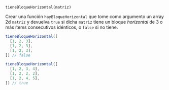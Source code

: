 `tieneBloqueHorizontal(matriz)`

Crear una función `hayBloqueHorizontal` que tome como argumento un array 2d `matriz` y devuelva `true` si dicha `matriz` tiene un bloque _horizontal_ de 3 o más ítems consecutivos idénticos, o `false` si no tiene.

```javascript
tieneBloqueHorizontal([
  [1, 2, 3],
  [1, 2, 3],
  [1, 2, 3],
]) // false

tieneBloqueHorizontal([
  [1, 2, 3, 4],
  [1, 2, 2, 2],
  [1, 2, 4, 5],
]) // true
```